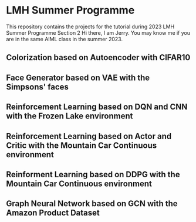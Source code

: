 # LMH Summer Programme
This repository contains the projects for the tutorial during 2023 LMH Summer Programme Section 2
Hi there, I am Jerry. You may know me if you are in the same AIML class in the summer 2023.

## Colorization based on Autoencoder with CIFAR10

## Face Generator based on VAE with the Simpsons' faces

## Reinforcement Learning based on DQN and CNN with the Frozen Lake environment

## Reinforcement Learning based on Actor and Critic with the Mountain Car Continuous environment

## Reinforment Learning based on DDPG with the Mountain Car Continuous environment

## Graph Neural Network based on GCN with the Amazon Product Dataset
